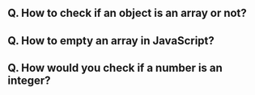 ## Q. How to check if an object is an array or not?
## Q. How to empty an array in JavaScript?
## Q. How would you check if a number is an integer?
